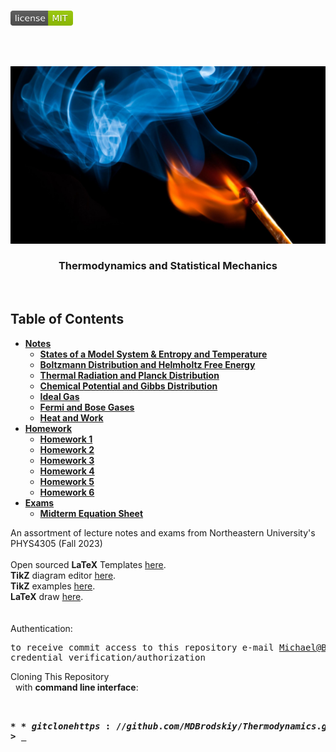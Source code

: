 <!-- PROJECT LOGO -->
<br />
<p align="left">
  <a href="https://github.com/MDBrodskiy/Thermodynamics/tree/master/LICENSE">
    <img src="images/LicenseImage.svg" alt="license" width="100" height="24"></a>
</p>
<br/>
<br/>

<!-- BACKGROUND & TITLE -->
<p align="center">
  <a href="https://github.com/MDBrodskiy/Thermodynamics">
    <img src="images/background.png" alt="background">
  </a>
  <h3 align="center">Thermodynamics and Statistical Mechanics</h3>
<br />
</p>

<!-- TABLE OF CONTENTS -->
## Table of Contents

* [**Notes**](https://github.com/MDBrodskiy/Thermodynamics/tree/master/Notes/)
  * [**States of a Model System & Entropy and Temperature**](https://github.com/MDBrodskiy/Thermodynamics/tree/master/Notes/Section1.pdf)
  * [**Boltzmann Distribution and Helmholtz Free Energy**](https://github.com/MDBrodskiy/Thermodynamics/tree/master/Notes/Section2.pdf)
  * [**Thermal Radiation and Planck Distribution**](https://github.com/MDBrodskiy/Thermodynamics/tree/master/Notes/Section3.pdf)
  * [**Chemical Potential and Gibbs Distribution**](https://github.com/MDBrodskiy/Thermodynamics/tree/master/Notes/Section4.pdf)
  * [**Ideal Gas**](https://github.com/MDBrodskiy/Thermodynamics/tree/master/Notes/Section5.pdf)
  * [**Fermi and Bose Gases**](https://github.com/MDBrodskiy/Thermodynamics/tree/master/Notes/Section6.pdf)
  * [**Heat and Work**](https://github.com/MDBrodskiy/Thermodynamics/tree/master/Notes/Section7.pdf)
* [**Homework**](https://github.com/MDBrodskiy/Thermodynamics/tree/master/Homework/)
  * [**Homework 1**](https://github.com/MDBrodskiy/Thermodynamics/tree/master/Homework/Homework1.pdf)
  * [**Homework 2**](https://github.com/MDBrodskiy/Thermodynamics/tree/master/Homework/Homework2.pdf)
  * [**Homework 3**](https://github.com/MDBrodskiy/Thermodynamics/tree/master/Homework/Homework3.pdf)
  * [**Homework 4**](https://github.com/MDBrodskiy/Thermodynamics/tree/master/Homework/Homework4.pdf)
  * [**Homework 5**](https://github.com/MDBrodskiy/Thermodynamics/tree/master/Homework/Homework5.pdf)
  * [**Homework 6**](https://github.com/MDBrodskiy/Thermodynamics/tree/master/Homework/Homework6.pdf)
* [**Exams**](https://github.com/MDBrodskiy/Thermodynamics/tree/master/Exams/)
    * [**Midterm Equation Sheet**](https://github.com/MDBrodskiy/Thermodynamics/tree/master/Exams/MidtermEquationSheet.pdf)

<!--
  * [**Chapter 1**](#Notes/Chapter\ 1)
* [**Exams**](#Exams)
* [**Projects**](#Projects)
-->


An assortment of lecture notes and exams from Northeastern University's PHYS4305 (Fall 2023)
<br/> <br/> 
Open sourced **LaTeX** Templates [here](https://www.latextemplates.com/).
<br/>
**TikZ** diagram editor [here](https://www.mathcha.io/editor).
<br/>
**TikZ** examples [here](https://www.texample.net/tikz/example).
<br/>
**LaTeX** draw [here](https://www.latexdraw.com/).
<br/> <br/> <br/>
Authentication:   
    <pre>to receive commit access to this repository e-mail Michael@Brodskiy.com for credential verification/authorization</pre>

Cloning This Repository
</br>&nbsp;&nbsp;with **command line interface**:
    <pre>    
    **$** git clone https://github.com/MDBrodskiy/Thermodynamics.git    
    **$** **>**  **_**
    </pre>
